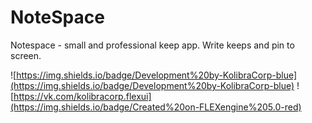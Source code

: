# NoteSpace
Notespace - small and professional keep app. Write keeps and pin to screen.

![https://img.shields.io/badge/Development%20by-KolibraCorp-blue](https://img.shields.io/badge/Development%20by-KolibraCorp-blue) ![https://vk.com/kolibracorp.flexui](https://img.shields.io/badge/Created%20on-FLEXengine%205.0-red)
